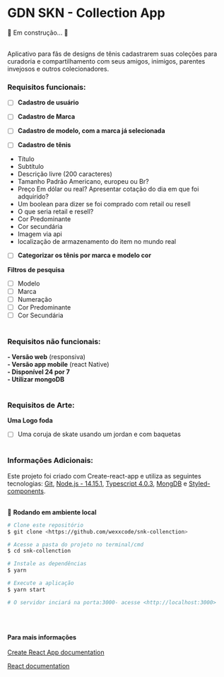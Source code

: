 # GDN SKN  - Collection App
 🚧  Em construção...  🚧  <br />  <br />


Aplicativo para fãs de designs de tênis cadastrarem suas coleções para curadoria e compartilhamento com seus amigos, inimigos, parentes invejosos e outros colecionadores.<br />
### Requisitos funcionais:
	
- [ ] **Cadastro de usuário**
	
- [ ] **Cadastro de Marca**
	
- [ ] **Cadastro de modelo, com a marca já selecionada**
	
- [ ] **Cadastro de tênis**
- Título
- Subtítulo
- Descrição livre (200 caracteres)
- Tamanho Padrão Americano, europeu ou Br?
- Preço Em dólar ou real? Apresentar cotação do dia em que foi adquirido?
- Um boolean para dizer se foi comprado com retail ou resell
- O que seria retail e resell?
- Cor Predominante
- Cor secundária
- Imagem via api
- localização de armazenamento do item no mundo real
	
- [ ] **Categorizar os tênis por marca e modelo cor**
		
**Filtros de pesquisa**
- [ ] Modelo
- [ ] Marca
- [ ] Numeração
- [ ] Cor Predominante
- [ ] Cor Secundária<br/><br/>

### Requisitos não funcionais:

**- Versão web** (responsiva) <br />
**- Versão app mobile** (react Native) <br />
**- Disponível 24 por 7** <br />
**- Utilizar mongoDB**<br/><br/>

### Requisitos de Arte:

**Uma Logo foda**
- [ ] Uma coruja de skate usando um jordan e com baquetas<br/><br/>
### Informações Adicionais: 

Este projeto foi criado com Create-react-app e utiliza as seguintes tecnologias:
[Git](https://git-scm.com), [Node.js - 14.15.1](https://nodejs.org/en/), [Typescript 4.0.3](https://www.typescriptlang.org/), [MongDB](https://www.mongodb.com/) e [Styled-components](https://styled-components.com/).<br/><br/>

🎲 **Rodando em ambiente local**

```bash
# Clone este repositório
$ git clone <https://github.com/wexxcode/snk-collenction>

# Acesse a pasta do projeto no terminal/cmd
$ cd snk-collenction

# Instale as dependências
$ yarn

# Execute a aplicação
$ yarn start

# O servidor inciará na porta:3000- acesse <http://localhost:3000>
```
<br /><br />

**Para mais informações**<br /><br />
[Create React App documentation](https://facebook.github.io/create-react-app/docs/getting-started)

[React documentation](https://reactjs.org/) 

<br /><br />
